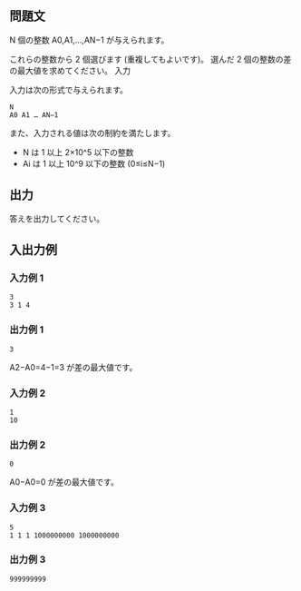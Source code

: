 ## 問題文

N 個の整数 A0​,A1​,…,AN−1​ が与えられます。

これらの整数から 2 個選びます (重複してもよいです)。 選んだ 2 個の整数の差の最大値を求めてください。
入力

入力は次の形式で与えられます。

```text
N
A0 A1 … AN−1
```

また、入力される値は次の制約を満たします。

- N は 1 以上 2×10^5 以下の整数
- Ai​ は 1 以上 10^9 以下の整数 (0≤i≤N−1)

## 出力

答えを出力してください。

## 入出力例

### 入力例 1

```text
3
3 1 4
```

### 出力例 1

```text
3
```

A2​−A0​=4−1=3 が差の最大値です。

### 入力例 2

```text
1
10
```

### 出力例 2

```text
0

```

A0​−A0​=0 が差の最大値です。

### 入力例 3

```text
5
1 1 1 1000000000 1000000000
```

### 出力例 3

```text
999999999
```
